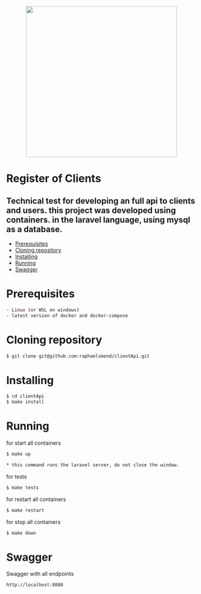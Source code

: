 <p align="center"><a href="https://laravel.com" target="_blank"><img src="https://raw.githubusercontent.com/laravel/art/master/logo-lockup/5%20SVG/2%20CMYK/1%20Full%20Color/laravel-logolockup-cmyk-red.svg" width="400"></a></p>

# Register of Clients

## Technical test for developing an full api to clients and users. this project was developed using containers. in the laravel language, using mysql as a database.

<!--ts-->
* [Prerequisites](#prerequisites)
* [Cloning repository](#clonning)
* [Installing](#installing)
* [Running](#running)
* [Swagger](#swagger)
<!--te-->

Prerequisites
============

```bash
- Linux (or WSL on windows)
- latest version of docker and docker-compose
```

Cloning repository
============

```bash
$ git clone git@github.com:raphaelsmend/clientApi.git
```
Installing
============

```bash
$ cd clientApi
$ make install
```
Running
============
for start all containers
```bash
$ make up

* this command runs the laravel server, do not close the window.
```

for tests
```bash
$ make tests
```

for restart all containers
```bash
$ make restart
```

for stop all containers
```bash
$ make down
```

Swagger
============
Swagger with all endpoints
```bash
http://localhost:8080
```
